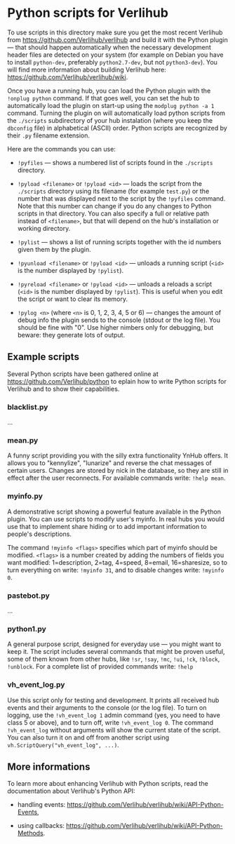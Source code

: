 Python scripts for Verlihub
===========================

To use scripts in this directory make sure you get the most recent Verlihub from <https://github.com/Verlihub/verlihub> and build it with the Python plugin — that should happen automatically when the necessary development header files are detected on your system (for example on Debian you have to install `python-dev`, preferably `python2.7-dev`, but not `python3-dev`). You will find more information about building Verlihub here: <https://github.com/Verlihub/verlihub/wiki>.

Once you have a running hub, you can load the Python plugin with the `!onplug python` command. If that goes well, you can set the hub to automatically load the plugin on start-up using the `modplug python -a 1` command. Turning the plugin on will automatically load python scripts from the `./scripts` subdirectory of your hub instalation (where you keep the `dbconfig` file) in alphabetical (ASCII) order. Python scripts are recognized by their `.py` filename extension.

Here are the commands you can use:

 -  `!pyfiles` — shows a numbered list of scripts found in the `./scripts` directory.

 -  `!pyload <filename>` or `!pyload <id>` — loads the script from the `./scripts` directory using its filename (for example `test.py`) or the number that was displayed next to the script by the `!pyfiles` command. Note that this number can change if you do any changes to Python scripts in that directory. You can also specify a full or relative path instead of `<filename>`, but that will depend on the hub's installation or working directory.

 -  `!pylist` — shows a list of running scripts together with the id numbers given them by the plugin.

 -  `!pyunload <filename>` or `!pyload <id>` — unloads a running script (`<id>` is the number displayed by `!pylist`).

 -  `!pyreload <filename>` or `!pyload <id>` — unloads a reloads a script (`<id>` is the number displayed by `!pylist`). This is useful when you edit the script or want to clear its memory.

 - `!pylog <n>` (where `<n>` is 0, 1, 2, 3, 4, 5 or 6) — changes the amount of debug info the plugin sends to the console (stdout or the log file). You should be fine with "0". Use higher nimbers only for debugging, but beware: they generate lots of output.



Example scripts
---------------

Several Python scripts have been gathered online at <https://github.com/Verlihub/python> to eplain how to write Python scripts for Verlihub and to show their capabilities.


### blacklist.py

...


### mean.py

A funny script providing you with the silly extra functionality YnHub offers. It allows you to "kennylize", "lunarize" and reverse the chat messages of certain users. Changes are stored by nick in the database, so they are still in effect after the user reconnects. For available commands write: `!help mean`.


### myinfo.py

A demonstrative script showing a powerful feature available in the Python plugin. You can use scripts to modify user's myinfo. In real hubs you would use that to implement share hiding or to add important information to people's descriptions.

The command `!myinfo <flags>` specifies which part of myinfo should be modified. `<flags>` is a number created by adding the numbers of fields you want modified: 1=description, 2=tag, 4=speed, 8=email, 16=sharesize, so to turn everything on write: `!myinfo 31`, and to disable changes write: `!myinfo 0`.


### pastebot.py

...


### python1.py

A general purpose script, designed for everyday use — you might want to keep it. The script includes several commands that might be proven useful, some of them known from other hubs, like `!sr`, `!say`, `!mc`, `!ui`, `!ck`, `!block`, `!unblock`.
For a complete list of provided commands write: `!help`


### vh_event_log.py

Use this script only for testing and development. It prints all received hub events and their arguments to the console (or the log file). To turn on logging, use the `!vh_event_log 1` admin command (yes, you need to have class 5 or above), and to turn off, write `!vh_event_log 0`. The command `!vh_event_log` without arguments will show the current state of the script. You can also turn it on and off from another script using `vh.ScriptQuery("vh_event_log", ...)`.



More informations
-----------------

To learn more about enhancing Verlihub with Python scripts, read the documentation about Verlihub's Python API:

 -  handling events: <https://github.com/Verlihub/verlihub/wiki/API-Python-Events>,

 -  using callbacks: <https://github.com/Verlihub/verlihub/wiki/API-Python-Methods>.


